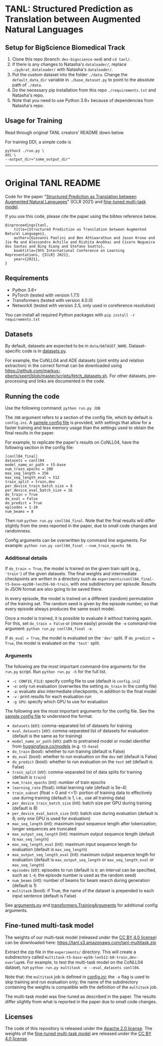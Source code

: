 # TANL: Structured Prediction as Translation between Augmented Natural Languages

## Setup for BigScience Biomedical Track
1. Clone this repo (branch: `dev-bigscience-med`) and `cd tanl/`.
2. If there is any changes to Natasha's `dataloader/`, replace `./pybrat_dataloader/` with Natasha's `dataloader/`.
3. Put the custom dataset into the folder `./data`. Change the `default_data_dir` variable in `./base_dataset.py` to point to the absolute path of `./data`.
4. Do the necessary pip installation from this repo `./requirements.txt` and Natasha's repo.
5. Note that you need to use Python 3.9+ because of dependencies from Natasha's repo.

## Usage for Training
Read through original TANL creators' README down below. 

For training DDI, a simple code is 
```
python3 ./run.py \
ddi \
--output_dir="some_output_dir"
```


---
# Original TANL README
Code for the paper "[Structured Prediction as Translation between Augmented Natural Languages](http://arxiv.org/abs/2101.05779)" (ICLR 2021) and [fine-tuned multi-task model](#fine-tuned-multi-task-model).

If you use this code, please cite the paper using the bibtex reference below.
```
@inproceedings{tanl,
    title={Structured Prediction as Translation between Augmented Natural Languages},
    author={Giovanni Paolini and Ben Athiwaratkun and Jason Krone and Jie Ma and Alessandro Achille and Rishita Anubhai and Cicero Nogueira dos Santos and Bing Xiang and Stefano Soatto},
    booktitle={9th International Conference on Learning Representations, {ICLR} 2021},
    year={2021},
}
```


## Requirements

- Python 3.6+
- PyTorch (tested with version 1.7.1)
- Transformers (tested with version 4.0.0)
- NetworkX (tested with version 2.5, only used in coreference resolution)

You can install all required Python packages with `pip install -r requirements.txt`


## Datasets

By default, datasets are expected to be in `data/DATASET_NAME`.
Dataset-specific code is in [datasets.py](datasets.py).

For example, the CoNLL04 and ADE datasets (joint entity and relation extraction) in the correct format can be downloaded using https://github.com/markus-eberts/spert/blob/master/scripts/fetch_datasets.sh.
For other datasets, pre-processing and links are documented in the code.



## Running the code

Use the following command:
`python run.py JOB`

The `JOB` argument refers to a section of the config file, which by default is `config.ini`.
A [sample config file](config.ini) is provided, with settings that allow for a faster training and less memory usage than the settings used to obtain the final results in the paper.

For example, to replicate the paper's results on CoNLL04, have the following section in the config file:
```
[conll04_final]
datasets = conll04
model_name_or_path = t5-base
num_train_epochs = 200
max_seq_length = 256
max_seq_length_eval = 512
train_split = train,dev
per_device_train_batch_size = 8
per_device_eval_batch_size = 16
do_train = True
do_eval = False
do_predict = True
episodes = 1-10
num_beams = 8
```
Then run `python run.py conll04_final`.
Note that the final results will differ slightly from the ones reported in the paper, due to small code changes and randomness.

Config arguments can be overwritten by command line arguments.
For example: `python run.py conll04_final --num_train_epochs 50`.


### Additional details

If `do_train = True`, the model is trained on the given train split (e.g., `'train'`) of the given datasets.
The final weights and intermediate checkpoints are written in a directory such as `experiments/conll04_final-t5-base-ep200-len256-b8-train`, with one subdirectory per episode.
Results in JSON format are also going to be saved there.

In every episode, the model is trained on a different (random) permutation of the training set.
The random seed is given by the episode number, so that every episode always produces the same exact model.

Once a model is trained, it is possible to evaluate it without training again.
For this, set `do_train = False` or (more easily) provide the `-e` command-line argument: `python run.py conll04_final -e`.

If `do_eval = True`, the model is evaluated on the `'dev'` split.
If `do_predict = True`, the model is evaluated on the `'test'` split.


### Arguments

The following are the most important command-line arguments for the `run.py` script.
Run `python run.py -h` for the full list.

- `-c CONFIG_FILE`: specify config file to use (default is `config.ini`)
- `-e`: only run evaluation (overwrites the setting `do_train` in the config file)
- `-a`: evaluate also intermediate checkpoints, in addition to the final model
- `-v` : print results for each evaluation run
- `-g GPU`: specify which GPU to use for evaluation

The following are the most important arguments for the config file. 
See the [sample config file](config.ini) to understand the format.

- `datasets` (str): comma-separated list of datasets for training
- `eval_datasets` (str): comma-separated list of datasets for evaluation (default is the same as for training)
- `model_name_or_path` (str): path to pretrained model or model identifier from [huggingface.co/models](https://huggingface.co/models) (e.g. `t5-base`)
- `do_train` (bool): whether to run training (default is False)
- `do_eval` (bool): whether to run evaluation on the `dev` set (default is False)
- `do_predict` (bool): whether to run evaluation on the `test` set (default is False)
- `train_split` (str): comma-separated list of data splits for training (default is `train`)
- `num_train_epochs` (int): number of train epochs
- `learning_rate` (float): initial learning rate (default is 5e-4)
- `train_subset` (float > 0 and <=1): portion of training data to effectively use during training (default is 1, i.e., use all training data)
- `per_device_train_batch_size` (int): batch size per GPU during training (default is 8)
- `per_device_eval_batch_size` (int): batch size during evaluation (default is 8; only one GPU is used for evaluation)
- `max_seq_length` (int): maximum input sequence length after tokenization; longer sequences are truncated
- `max_output_seq_length` (int): maximum output sequence length (default is `max_seq_length`)
- `max_seq_length_eval` (int): maximum input sequence length for evaluation (default is `max_seq_length`)
- `max_output_seq_length_eval` (int): maximum output sequence length for evaluation (default is `max_output_seq_length` or `max_seq_length_eval` or `max_seq_length`)
- `episodes` (str): episodes to run (default is `0`; an interval can be specified, such as `1-4`; the episode number is used as the random seed)
- `num_beams` (int): number of beams for beam search during generation (default is 1)
- `multitask` (bool): if True, the name of the dataset is prepended to each input sentence (default is False)

See [arguments.py](arguments.py) and [transformers.TrainingArguments](https://github.com/huggingface/transformers/blob/master/src/transformers/training_args.py) for additional config arguments.


## Fine-tuned multi-task model

The weights of our multi-task model (released under the [CC BY 4.0 license](https://creativecommons.org/licenses/by/4.0/)) can be downloaded here: https://tanl.s3.amazonaws.com/tanl-multitask.zip

Extract the zip file in the `experiments/` directory. This will create a subdirectory called `multitask-t5-base-ep50-len512-b8-train,dev-overlap96`. For example, to test the multi-task model on the CoNLL04 dataset, run `python run.py multitask -e --eval_datasets conll04`.

Note that: the `multitask` job is defined in [config.ini](config.ini); the `-e` flag is used to skip training and run evaluation only; the name of the subdirectory containing the weights is compatible with the definition of the `multitask` job.

The multi-task model was fine-tuned as described in the paper. The results differ slightly from what is reported in the paper due to small code changes.


## Licenses

The code of this repository is released under the [Apache 2.0 license](LICENSE).
The weights of the [fine-tuned multi-task model](#fine-tuned-multi-task-model) are released under the [CC BY 4.0 license](https://creativecommons.org/licenses/by/4.0/).
